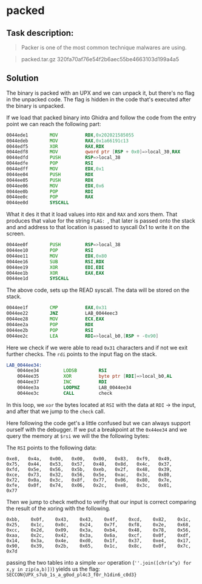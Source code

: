 # packed #

## Task description: ##
> Packer is one of the most common technique malwares are using.

> packed.tar.gz 320fa70af76e54f2b6aec55be4663103d199a4a5

## Solution ##

The binary is packed with an UPX and we can unpack it, but there's no flag in the unpacked code. The flag is hidden in the code that's executed after the
binary is unpacked.

If we load that packed binary into Ghidra and follow the code from the entry point we can reach the following part:

```asm
0044ede1        MOV          RDX,0x202021585055
0044edeb        MOV          RAX,0x1a66191c13                                                       FLAG
0044edf5        XOR          RAX,RDX
0044edf8        MOV          qword ptr [RSP + 0x0]=>local_30,RAX
0044edfd        PUSH         RSP=>local_38
0044edfe        POP          RSI
0044edff        MOV          EDX,0x1
0044ee04        PUSH         RDX
0044ee05        PUSH         RDX
0044ee06        MOV          EDX,0x6
0044ee0b        POP          RDI
0044ee0c        POP          RAX
0044ee0d        SYSCALL                                                                             sys_write
```

What it des it that it load values into `RDX` and `RAX` and xors them. That produces that value for the string `FLAG: `,
that later is passed onto the stack and and address to that location is passed to syscall 0x1 to write it on the screen.

```asm
0044ee0f        PUSH         RSP=>local_38
0044ee10        POP          RSI
0044ee11        MOV          EDX,0x80
0044ee16        SUB          RSI,RDX
0044ee19        XOR          EDI,EDI
0044ee1b        XOR          EAX,EAX
0044ee1d        SYSCALL                                                                             sys_read
```
The above code, sets up the READ syscall. The data will be stored on the stack.

```asm
0044ee1f        CMP          EAX,0x31
0044ee22        JNZ          LAB_0044eec3
0044ee28        MOV          ECX,EAX
0044ee2a        POP          RDX
0044ee2b        POP          RSI
0044ee2c        LEA          RDI=>local_b0,[RSP + -0x90]
```

Here we check if we were able to read `0x31` characters and if not we exit further checks. The `rdi` points to the input flag on the stack.

```asm
LAB_0044ee34:
    0044ee34         LODSB        RSI
    0044ee35         XOR          byte ptr [RDI]=>local_b0,AL
    0044ee37         INC          RDI
    0044ee3a         LOOPNZ       LAB_0044ee34
    0044ee3c         CALL         check
```

In this loop, we `xor` the bytes located at `RSI` with the data at `RDI` -> the input, and after that we jump to the `check` call.

Here following the code get's a little confused but we can always support ourself with the debugger. If we put a breakpoint at the `0x44ee34`
and we query the memory at `$rsi` we will the the following bytes:

The `RSI` points to the following data:

```
0xe8,   0x4a,   0x00,   0x00,   0x00,   0x83,   0xf9,   0x49,
0x75,   0x44,   0x53,   0x57,   0x48,   0x8d,   0x4c,   0x37,
0xfd,   0x5e,   0x56,   0x5b,   0xeb,   0x2f,   0x48,   0x39,
0xce,   0x73,   0x32,   0x56,   0x5e,   0xac,   0x3c,   0x80,
0x72,   0x0a,   0x3c,   0x8f,   0x77,   0x06,   0x80,   0x7e,
0xfe,   0x0f,   0x74,   0x06,   0x2c,   0xe8,   0x3c,   0x01,
0x77
```

Then we jump to check method to verify that our input is correct comparing the result of the xoring with the following.

```
0xbb,    0x0f,    0x43,    0x43,    0x4f,    0xcd,    0x82,    0x1c,
0x25,    0x1c,    0x0c,    0x24,    0x7f,    0xf8,    0x2e,    0x68,
0xcc,    0x2d,    0x09,    0x3a,    0xb4,    0x48,    0x78,    0x56,
0xaa,    0x2c,    0x42,    0x3a,    0x6a,    0xcf,    0x0f,    0xdf,
0x14,    0x3a,    0x4e,    0xd0,    0x1f,    0x37,    0xe4,    0x17,
0x90,    0x39,    0x2b,    0x65,    0x1c,    0x8c,    0x0f,    0x7c,
0x7d
```

passing the two tables into a simple `xor` operation (`''.join([chr(x^y) for x,y in zip(a,b)])`) yields us the flag: `SECCON{UPX_s7ub_1s_a_g0od_pl4c3_f0r_h1din6_c0d3}`
